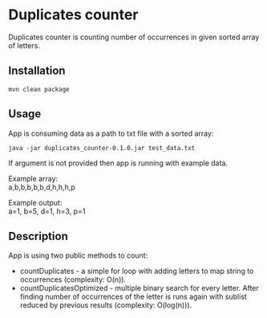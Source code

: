 # Duplicates counter
Duplicates counter is counting number of occurrences in given sorted array 
of letters.

## Installation
```
mvn clean package
```

## Usage
App is consuming data as a path to txt file with a sorted array:
```
java -jar duplicates_counter-0.1.0.jar test_data.txt
```

If argument is not provided then app is running with example data.

Example array:  
a,b,b,b,b,b,d,h,h,h,p

Example output:  
a=1, b=5, d=1, h=3, p=1

## Description
App is using two public methods to count:
* countDuplicates - a simple for loop with adding letters to map string to 
occurrences (complexity: O(n)).
* countDuplicatesOptimized - multiple binary search for every letter. After 
finding number of occurrences of the letter is runs again with sublist reduced 
by previous results (complexity: O(log(n))).